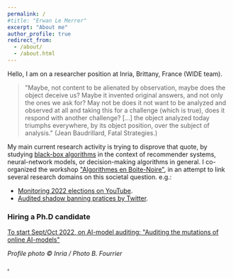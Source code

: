 ```yaml
---
permalink: /
#title: "Erwan Le Merrer"
excerpt: "About me"
author_profile: true
redirect_from: 
  - /about/
  - /about.html
---
```


Hello, I am on a researcher position at Inria, Brittany, France (WIDE team). 

>"Maybe, not content to be alienated by observation, maybe does the
>object deceive us? Maybe it invented original answers, and not only
>the ones we ask for? May not be does it not want to be analyzed and
>observed at all and taking this for a challenge (which is true), does
>it respond with another challenge? [...] the object analyzed today
>triumphs everywhere, by its object position, over the subject of analysis."
(Jean Baudrillard, Fatal Strategies.)

My main current research activity is trying to disprove that quote, by studying [black-box algorithms](https://github.com/erwanlemerrer/blackbox-algorithms) in the context of recommender systems, neural-network models, or decision-making algorithms in general. I co-organized the workshop ["Algorithmes en Boite-Noire"](http://atelier-blackbox.conf.citi-lab.fr/), in an attempt to link several research domains on this societal question. e.g.:
* [Monitoring 2022 elections on YouTube](https://elections.audits.eu.org).
* [Audited shadow banning pratices by Twitter](https://twitter.com/whosban_?lang=en).

### Hiring a Ph.D candidate

[To start Sept/Oct 2022, on AI-model auditing: "Auditing the mutations of online AI-models"](https://github.com/erwanlemerrer/erwanlemerrer.github.io/blob/master/files/offers/these_proposal_peren_2022.pdf)


*Profile photo © Inria / Photo B. Fourrier*

   [.](https://annuel.framapad.org/p/erwan-wishlist-livres)

